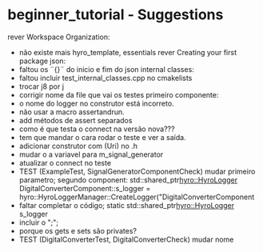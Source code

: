 # beginner_tutorial - Suggestions

rever Workspace Organization:
- não existe mais hyro_template, essentials
rever Creating your first package
json:
- faltou os ¨{}¨ do inicio e fim do json
internal classes:
- faltou incluir test_internal_classes.cpp no cmakelists
- trocar j8 por j
- corrigir nome da file que vai os testes
primeiro componente:
- o nome do logger no construtor está incorreto.
- não usar a macro assertandrun.
- add métodos de assert separados
- como é que testa o connect na versão nova???
- tem que mandar o cara rodar o teste e ver a saída.
- adicionar construtor com (Uri) no .h
- mudar o a variavel para m_signal_generator
- atualizar o connect no teste
- TEST (ExampleTest, SignalGeneratorComponentCheck) mudar primeiro parametro;
segundo component:
std::shared_ptr<hyro::HyroLogger> DigitalConverterComponent::s_logger = hyro::HyroLoggerManager::CreateLogger("DigitalConverterComponent 
- faltar completar o código;
static std::shared_ptr<hyro::HyroLogger> s_logger
- incluir o ";";
- porque os gets e sets são privates?
- TEST (DigitalConverterTest, DigitalConverterCheck) mudar nome
